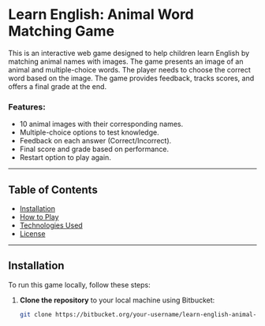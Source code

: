 # Learn English: Animal Word Matching Game

This is an interactive web game designed to help children learn English by matching animal names with images. The game presents an image of an animal and multiple-choice words. The player needs to choose the correct word based on the image. The game provides feedback, tracks scores, and offers a final grade at the end.

### Features:
- 10 animal images with their corresponding names.
- Multiple-choice options to test knowledge.
- Feedback on each answer (Correct/Incorrect).
- Final score and grade based on performance.
- Restart option to play again.

---

## Table of Contents
- [Installation](#installation)
- [How to Play](#how-to-play)
- [Technologies Used](#technologies-used)
- [License](#license)

---

## Installation

To run this game locally, follow these steps:

1. **Clone the repository** to your local machine using Bitbucket:
   ```bash
   git clone https://bitbucket.org/your-username/learn-english-animal-game.git

